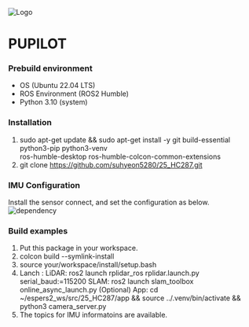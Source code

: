 ![Logo](readme/logo.png)
# PUPILOT

### Prebuild environment
* OS  (Ubuntu 22.04 LTS)  
* ROS Environment (ROS2 Humble)
* Python 3.10 (system)

### Installation
1. sudo apt-get update && sudo apt-get install -y git build-essential python3-pip python3-venv \
    ros-humble-desktop ros-humble-colcon-common-extensions
2. git clone https://github.com/suhyeon5280/25_HC287.git

### IMU Configuration
Install the sensor connect, and set the configuration as below.
![dependency](readme/dependency.png)

### Build examples
1. Put this package in your workspace.
2. colcon build --symlink-install
3. source your/workspace/install/setup.bash
4. Lanch :
   LiDAR: ros2 launch rplidar_ros rplidar.launch.py serial_baud:=115200
   SLAM: ros2 launch slam_toolbox online_async_launch.py
   (Optional) App: cd ~/espers2_ws/src/25_HC287/app && source ../.venv/bin/activate && python3 camera_server.py
5. The topics for IMU informatoins are available.
